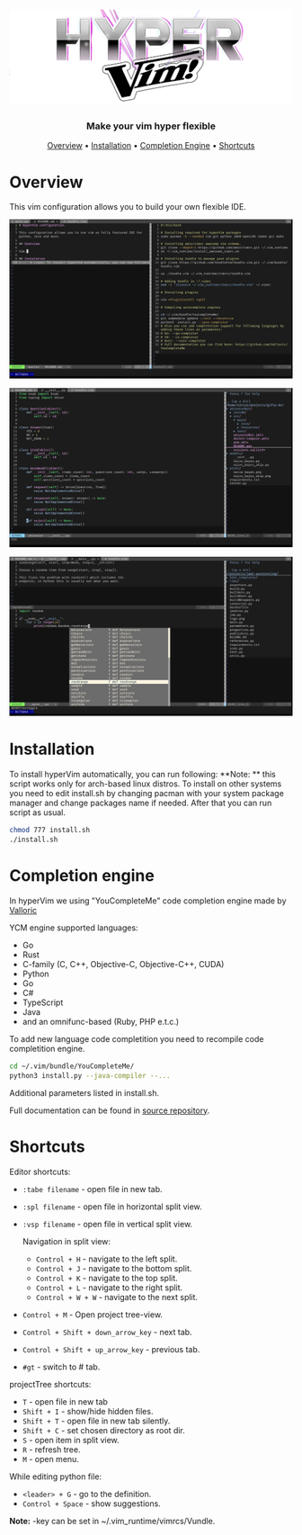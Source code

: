 <h1 align="center">
  <img src="img/logo.png" alt="Logo">
</h1>

<h3 align="center">Make your vim hyper flexible</h3>


<p align="center">
  <a href="#overview">Overview</a> •
  <a href="#installation">Installation</a> •
  <a href="#completion-engine">Completion Engine</a> •
  <a href="#shortcuts">Shortcuts</a>
</p>

# Overview

This vim configuration allows you to build your own flexible IDE.

![screenshot1](img/screenshot1.jpg)

![screenshot2](img/screenshot2.jpg)

![screenshot3](img/screenshot3.jpg)

# Installation

To install hyperVim automatically, you can run following:
**Note: ** this script works only for arch-based linux distros. To install on other systems you need to edit install.sh by changing pacman with your system package manager and change packages name if needed. After that you can run script as usual.

```bash
chmod 777 install.sh
./install.sh
``` 

# Completion engine

In hyperVim we using "YouCompleteMe" code completion engine made by <a href="https://github.com/Valloric">Valloric</a>

YCM engine supported languages:
* Go
* Rust
* C-family (C, C++, Objective-C, Objective-C++, CUDA)
* Python
* Go
* С#
* TypeScript
* Java
* and an omnifunc-based (Ruby, PHP e.t.c.)

To add new language code completition you need to recompile code completition engine.

```bash
cd ~/.vim/bundle/YouCompleteMe/
python3 install.py --java-compiler --...
```

Additional parameters listed in install.sh.

Full documentation can be found in <a href="https://github.com/Valloric/YouCompleteMe">source repository</a>.

# Shortcuts

Editor shortcuts:

* `:tabe filename` - open file in new tab.
* `:spl filename` - open file in horizontal split view.
* `:vsp filename` - open file in vertical split view.
    
    Navigation in split view:
    * `Control + H` - navigate to the left split.
    * `Control + J` - navigate to the bottom split.
    * `Control + K` - navigate to the top split.
    * `Control + L` - navigate to the right split.
    * `Control + W + W` - navigate to the next split.

* `Control + M` - Open project tree-view.
* `Control + Shift + down_arrow_key` - next tab.
* `Control + Shift + up_arrow_key` - previous tab.
* `#gt` - switch to # tab.

projectTree shortcuts:

* `T` - open file in new tab
* `Shift + I` - show/hide hidden files.
* `Shift + T` - open file in new tab silently. 
* `Shift + C` - set chosen directory as root dir.
* `S` - open item in  split view.
* `R` - refresh tree.
* `M` - open menu.

While editing python file:

* `<leader> + G` - go to the definition. 
* `Control + Space` - show suggestions.

**Note:** <leader>-key can be set in ~/.vim_runtime/vimrcs/Vundle.
